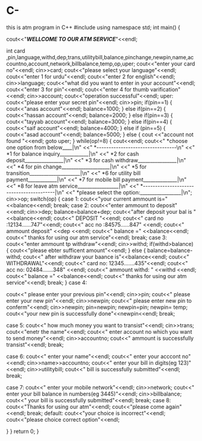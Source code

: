 # C-
this is atm program in C++
#include<iostream>
using namespace std;
int main()
{

cout<<"***********************WELLCOME TO OUR ATM SERVICE***********************"<<endl;

int card ,pin,language,withd,dep,trans,utilitybill,balance,pinchange,newpin,name,accountno,account,network,billbalance,temp,op,uper;
cout<<"enter your card no"<<endl;
cin>>card;
cout<<"please select your language"<<endl;
cout<<"enter 1 for urdu"<<endl;
cout<<"enter 2 for english"<<endl;
cin>>language;
cout<<"what did you want to enter in your account"<<endl;
cout<<"enter 3 for pin"<<endl;
cout<<"enter 4 for thumb varification"<<endl;
cin>>account;
cout<<"operation successful"<<endl;
uper:
cout<<"please enter your secret pin"<<endl;
cin>>pin;
if(pin==1)
{
cout<<"anas account"<<endl;
balance=1000;
}
else if(pin==2)
{
cout<<"hassan account"<<endl;
balance=2000;
}
else if(pin==3)
{
cout<<"tayyab account"<<endl;
balance=3000;
}
else if(pin==4)
{
cout<<"saif account"<<endl;
balance=4000;
}
else if (pin==5)
{
cout<<"asad account"<<endl;
balance=5000;
}
else
{
cout <<"account not found "<<endl;
goto uper;
}
while(op!=8)
{
cout<<endl;
cout<<" *choose one option from below____|\n"
<<"	*---------------------------------\n"
<<"	*1 for balance inquiry____________|\n"
<<"	*2 for cash deposit________________|\n"
<<"	*3 for cash withdraw________________|\n"
<<"	*4 for pin change____________________|\n"
<<"	*5 for transition_____________________|\n"
<<"	*6 for utility bill payment____________|\n"
<<"	*7 for mobile bill payment______________|\n"
<<"	*8 for leave atm service_________________|\n"
<<"	*-----------------------------------------|\n"
<<"	*please select the option:_________________|\n";
cin>>op;
switch(op)
{
case 1:
cout<<"your current ammount is="<<balance<<endl;
break;
case 2:
cout<<"enter ammount to deposit"<<endl;
cin>>dep;
balance=balance+dep;
cout<<"after deposit your bal is "<<balance<<endl;
cout<<"	DEPOSIT "<<endl;
cout<<"	card no :12134......747"<<endl;
cout<<"	acc  no :84575......847" <<endl;
cout<<"	ammount deposit"    <<dep <<endl;
cout<<"	balance   ="       <<balance<<endl;
cout<<"	thanks for using our atm service"<<endl;
break;
case 3:
cout<<"enter ammount tp withdraw"<<endl;
cin>>withd;
if(withd>balance)
{
cout<<"please ebter sufficent amount"<<endl;
}
else
{
balance=balance-withd;
cout<<" after withdraw your baance is"<<balance<<endl;
cout<<"	WITHDRAWAL"<<endl;
cout<<"	card no:   12345.......435"<<endl;
cout<<"	acc  no:   02484.......348" <<endl;
cout<<" ammount withd:  "    <<withd <<endl;
cout<<"	balance ="           <<balance<<endl;
cout<<"	thanks for using our atm service"<<endl;
break;
}
case 4:

cout<<"		please enter your previous pin"<<endl;
cin>>pin;
cout<<"		please enter your new pin"<<endl;
cin>>newpin;
cout<<"		please enter new pin to conferm"<<endl;
cin>>newpin;
pin=newpin;
newpin=pin;
newpin= temp;
cout<<"your new pin is successfully done"<<newpin<<endl;
break;

case 5:
cout<<"		how much money you want to transist"<<endl;
cin>>trans;
cout<<"enetr the name"<<endl;
cout<<"		enter account no which you want to send money"<<endl;
cin>>accountno;
cout<<"        ammount is successfully transist"<<endl;
break;

case 6:
cout<<"		enter your name"<<endl;
cout<<"		enter your acccont no"<<endl;
cin>>name>>accountno;
cout<<"		enter your bill in digits(eg 123)"<<endl;
cin>>utilitybill;
cout<<"		bill is successfully submitted"<<endl;
break;

case 7:
cout<<"		enter your mobile network"<<endl;
cin>>network;
cout<<"		enter your bill balance in numbers(eg 3445)"<<endl;
cin>>billbalance;
cout<<"		your bill is successfully submitted"<<endl;
break;
case 8:
cout<<"Thanks for using our atm"<<endl;
cout<<"please come again"<<endl;
break;
default:
cout<<"your choice is incorrect"<<endl;
cout<<"please choice correct option"<<endl;

}
}
return 0;
}
